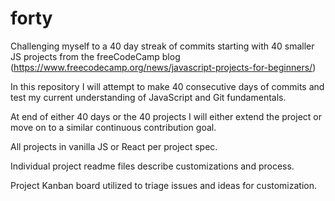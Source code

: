 # forty
Challenging myself to a 40 day streak of commits starting with 40 smaller JS projects from the freeCodeCamp blog (https://www.freecodecamp.org/news/javascript-projects-for-beginners/)

In this repository I will attempt to make 40 consecutive days of commits and test my current understanding of JavaScript and Git fundamentals. 

At end of either 40 days or the 40 projects I will either extend the project or move on to a similar continuous contribution goal. 

All projects in vanilla JS or React per project spec. 

Individual project readme files describe customizations and process. 

Project Kanban board utilized to triage issues and ideas for customization. 




